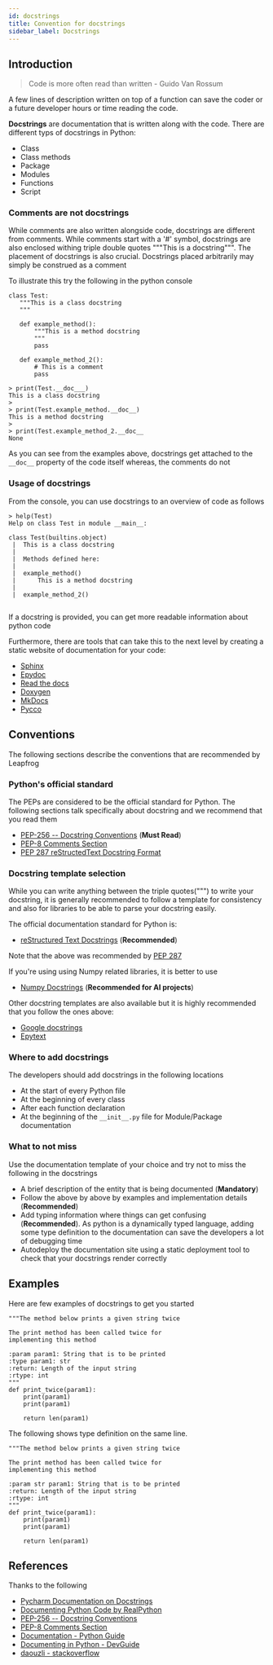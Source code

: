 ```yaml
---
id: docstrings
title: Convention for docstrings
sidebar_label: Docstrings
---
```


## Introduction

> Code is more often read than written - Guido Van Rossum

A few lines of description written on top of a function can save
the coder or a future developer hours or time reading the code. 

**Docstrings** are documentation that is written along with the code.
There are different typs of docstrings in Python:

- Class
- Class methods
- Package
- Modules
- Functions
- Script


### Comments are not docstrings

While comments are also written alongside code, docstrings are different
from comments. While comments start with a '#' symbol, docstrings are
also enclosed withing triple double quotes """This is a docstring""".
The placement of docstrings is also crucial. Docstrings placed arbitrarily 
may simply be construed as a comment

To illustrate this try the following in the python console

```python3
class Test: 
   """This is a class docstring 
   """ 
   
   def example_method(): 
       """This is a method docstring 
       """ 
       pass 
       
   def example_method_2(): 
       # This is a comment
       pass
```


```python3
> print(Test.__doc___)
This is a class docstring
>
> print(Test.example_method.__doc__)
This is a method docstring
>
> print(Test.example_method_2.__doc__
None
```

As you can see from the examples above, docstrings get 
attached to the `__doc__` property of the code itself whereas, 
the comments do not


### Usage of docstrings

From the console, you can use docstrings to an overview of 
code as follows

```python3
> help(Test)
Help on class Test in module __main__:

class Test(builtins.object)
 |  This is a class docstring
 |  
 |  Methods defined here:
 |  
 |  example_method()
 |      This is a method docstring
 |  
 |  example_method_2()


```

If a docstring is provided, you can get more readable
information about python code

Furthermore, there are tools that can take this to the
next level by creating a static website of documentation
for your code:

- [Sphinx](http://www.sphinx-doc.org/en/stable/)
- [Epydoc](http://epydoc.sourceforge.net/)
- [Read the docs](https://readthedocs.org/)
- [Doxygen](http://www.stack.nl/~dimitri/doxygen/manual/docblocks.html#pythonblocks)
- [MkDocs](https://www.mkdocs.org/)
- [Pycco](https://pycco-docs.github.io/pycco/)


## Conventions

The following sections describe the conventions that are recommended by Leapfrog

### Python's official standard

The PEPs are considered to be the official standard for Python. The following sections
talk specifically about docstring and we recommend that you read them

- [PEP-256 -- Docstring Conventions](https://www.python.org/dev/peps/pep-0257/#specification) (**Must Read**)
- [PEP-8 Comments Section](https://www.python.org/dev/peps/pep-0008/#comments)
- [PEP 287 reStructedText Docstring Format](https://www.python.org/dev/peps/pep-0287/)

### Docstring template selection

While you can write anything between the triple quotes(""") to 
write your docstring, it is generally recommended to follow a 
template for consistency and also for libraries to be able to
parse your docstring easily.

The official documentation standard for Python is:

- [reStructured Text Docstrings](http://docutils.sourceforge.net/rst.html) (**Recommended**)

Note that the above was recommended by [PEP 287](https://www.python.org/dev/peps/pep-0287/)

If you're using using Numpy related libraries, it is better
to use 

- [Numpy Docstrings](https://numpydoc.readthedocs.io/en/latest/format.html) (**Recommended for AI projects**)


Other docstring templates are also available but it is highly 
recommended that you follow the ones above:

- [Google docstrings](https://github.com/google/styleguide/blob/gh-pages/pyguide.md#38-comments-and-docstrings)
- [Epytext](http://epydoc.sourceforge.net/epytext.html)


### Where to add docstrings

The developers should add docstrings in the following locations

- At the start of every Python file
- At the beginning of every class
- After each function declaration
- At the beginning of the `__init__.py` file for Module/Package documentation

### What to not miss

Use the documentation template of your choice and try not to miss the following
in the docstrings

- A brief description of the entity that is being documented (**Mandatory**)
- Follow the above by above by examples and implementation details (**Recommended**)
- Add typing information where things can get confusing (**Recommended**). As python is a
dynamically typed language, adding some type definition to the documentation can save
the developers a lot of debugging time
- Autodeploy the documentation site using a static deployment tool 
to check that your docstrings render correctly


## Examples

Here are few examples of docstrings to get you started

```python3
"""The method below prints a given string twice

The print method has been called twice for 
implementing this method
 
:param param1: String that is to be printed
:type param1: str
:return: Length of the input string
:rtype: int
"""
def print_twice(param1):
    print(param1)
    print(param1)
    
    return len(param1)
```

The following shows type definition on the same line. 

```python3
"""The method below prints a given string twice

The print method has been called twice for 
implementing this method
 
:param str param1: String that is to be printed
:return: Length of the input string
:rtype: int
"""
def print_twice(param1):
    print(param1)
    print(param1)
    
    return len(param1)
```

## References

Thanks to the following


- [Pycharm Documentation on Docstrings](https://www.jetbrains.com/help/pycharm/using-docstrings-to-specify-types.html)
- [Documenting Python Code by RealPython](https://realpython.com/documenting-python-code/#documenting-your-python-projects)
- [PEP-256 -- Docstring Conventions](https://www.python.org/dev/peps/pep-0257/#specification)
- [PEP-8 Comments Section](https://www.python.org/dev/peps/pep-0008/#comments)
- [Documentation - Python Guide](https://docs.python-guide.org/writing/documentation/)
- [Documenting in Python - DevGuide](https://devguide.python.org/documenting/)
- [daouzli - stackoverflow](https://stackoverflow.com/questions/3898572/what-is-the-standard-python-docstring-format)



 
